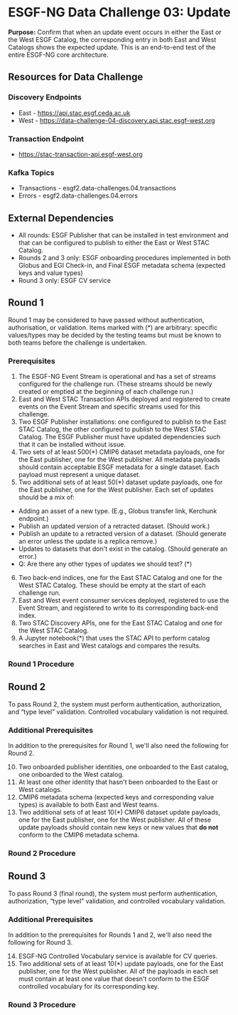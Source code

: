 # ESGF-NG Data Challenge 03: Update

**Purpose:** Confirm that when an update event occurs in either the East or the West ESGF Catalog, the corresponding entry in both East and West Catalogs shows the expected update. This is an end-to-end test of the entire ESGF-NG core architecture.

## Resources for Data Challenge
### Discovery Endpoints
* East - https://api.stac.esgf.ceda.ac.uk
* West - https://data-challenge-04-discovery.api.stac.esgf-west.org

### Transaction Endpoint
* https://stac-transaction-api.esgf-west.org

### Kafka Topics
* Transactions - esgf2.data-challenges.04.transactions
* Errors - esgf2.data-challenges.04.errors

## External Dependencies

* All rounds: ESGF Publisher that can be installed in test environment and that can be configured to publish to either the East or West STAC Catalog.
* Rounds 2 and 3 only: ESGF onboarding procedures implemented in both Globus and EGI Check-in, and Final ESGF metadata schema (expected keys and value types)
* Round 3 only: ESGF CV service

## Round 1

Round 1 may be considered to have passed without authentication, authorisation, or validation. Items marked with (*) are arbitrary: specific values/types may be decided by the testing teams but must be known to both teams before the challenge is undertaken.

### Prerequisites

1. The ESGF-NG Event Stream is operational and has a set of streams configured for the challenge run. (These streams should be newly created or emptied at the beginning of each challenge run.)
2. East and West STAC Transaction APIs deployed and registered to create events on the Event Stream and specific streams used for this challenge.
3. Two ESGF Publisher installations: one configured to publish to the East STAC Catalog, the other configured to publish to the West STAC Catalog. The ESGF Publisher must have updated dependencies such that it can be installed without issue.
4. Two sets of at least 500(*) CMIP6 dataset metadata payloads, one for the East publisher, one for the West publisher. All metadata payloads should contain acceptable ESGF metadata for a single dataset. Each payload must represent a unique dataset.
5. Two additional sets of at least 50(\*) dataset update payloads, one for the East publisher, one for the West publisher. Each set of updates should be a mix of:
  * Adding an asset of a new type. (E.g., Globus transfer link, Kerchunk endpoint.)
  * Publish an updated version of a retracted dataset. (Should work.)
  * Publish an update to a retracted version of a dataset. (Should generate an error unless the update is a replica remove.)
  * Updates to datasets that don't exist in the catalog. (Should generate an error.)
  * Q: Are there any other types of updates we should test? (\*)
6. Two back-end indices, one for the East STAC Catalog and one for the West STAC Catalog. These should be empty at the start of each challenge run.
7. East and West event consumer services deployed, registered to use the Event Stream, and registered to write to its corresponding back-end index.
8. Two STAC Discovery APIs, one for the East STAC Catalog and one for the West STAC Catalog.
9. A Jupyter notebook(*) that uses the STAC API to perform catalog searches in East and West catalogs and compares the results.

### Round 1 Procedure

## Round 2

To pass Round 2, the system must perform authentication, authorization, and “type level” validation. Controlled vocabulary validation is not required.

### Additional Prerequisites

In addition to the prerequisites for Round 1, we'll also need the following for Round 2.

10. Two onboarded publisher identities, one onboarded to the East catalog, one onboarded to the West catalog.
11. At least one other identity that hasn't been onboarded to the East or West catalogs.
12. CMIP6 metadata schema (expected keys and corresponding value types) is available to both East and West teams.
13. Two additional sets of at least 10(\*) CMIP6 dataset update payloads, one for the East publisher, one for the West publisher. All of these update payloads should contain new keys or new values that **do not** conform to the CMIP6 metadata schema.

### Round 2 Procedure

## Round 3

To pass Round 3 (final round), the system must perform authentication, authorization, “type level” validation, and controlled vocabulary validation.

### Additional Prerequisites

In addition to the prerequisites for Rounds 1 and 2, we'll also need the following for Round 3.

14. ESGF-NG Controlled Vocabulary service is available for CV queries.
15. Two additional sets of at least 10(\*) update payloads, one for the East publisher, one for the West publisher. All of the payloads in each set must contain at least one value that doesn't conform to the ESGF controlled vocabulary for its corresponding key.

### Round 3 Procedure
